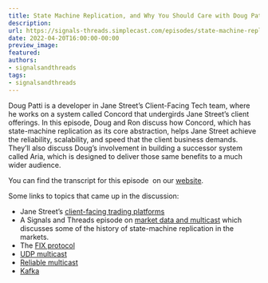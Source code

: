 ```yaml
---
title: State Machine Replication, and Why You Should Care with Doug Patti
description:
url: https://signals-threads.simplecast.com/episodes/state-machine-replication-and-why-you-should-care-with-doug-patti-ddqeDcTw
date: 2022-04-20T16:00:00-00:00
preview_image:
featured:
authors:
- signalsandthreads
tags:
- signalsandthreads
---
```


<p>Doug Patti is a developer in Jane Street&rsquo;s Client-Facing Tech team, where he works on a system called Concord that undergirds Jane Street&rsquo;s client offerings. In this episode, Doug and Ron discuss how Concord, which has state-machine replication as its core abstraction, helps Jane Street achieve the reliability, scalability, and speed that the client business demands. They&rsquo;ll also discuss Doug&rsquo;s involvement in building a successor system called Aria, which is designed to deliver those same benefits to a much wider audience.</p><p>You can find the transcript for this episode &nbsp;on our <a href="https://signalsandthreads.com/state-machine-replication-and-why-you-should-care" target="_blank">website</a>.</p><p>Some links to topics that came up in the discussion:</p><ul><li>Jane Street&rsquo;s <a href="https://www.janestreet.com/institutional-services/electronic-trading-platforms/">client-facing trading platforms</a></li><li>A Signals and Threads episode on <a href="https://signalsandthreads.com/multicast-and-the-markets/">market data and multicast</a> which discusses some of the history of state-machine replication in the markets.</li><li>The <a href="https://www.investopedia.com/terms/f/financial-information-exchange.asp">FIX protocol</a></li><li><a href="https://en.wikipedia.org/wiki/Multicast">UDP multicast</a></li><li><a href="https://en.wikipedia.org/wiki/Reliable_multicast#:~:text=A%20reliable%20multicast%20is%20any,as%20multi-receiver%20file%20transfer.">Reliable multicast</a></li><li><a href="https://kafka.apache.org/intro">Kafka</a></li></ul>

